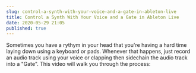 ```yaml
---
slug: control-a-synth-with-your-voice-and-a-gate-in-ableton-live
title: Control a Synth With Your Voice and a Gate in Ableton Live
date: 2020-05-29 21:05
published: true
---
```


Sometimes you have a rythym in your head that you're having a hard
time laying down using a keyboard or pads. Whenever that happens, 
just record an audio track using your voice or clapping then sidechain
the audio track into a "Gate". This video will walk you through the process:

<YoutubeEmbed slug="nBnkmLNsv2c"/>
